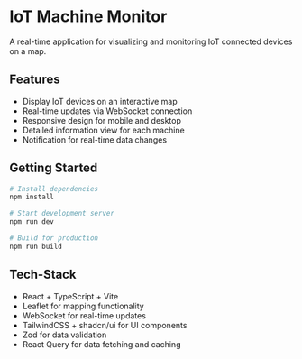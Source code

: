 # IoT Machine Monitor

A real-time application for visualizing and monitoring IoT connected devices on a map.

## Features

- Display IoT devices on an interactive map
- Real-time updates via WebSocket connection
- Responsive design for mobile and desktop
- Detailed information view for each machine
- Notification for real-time data changes

## Getting Started

```bash
# Install dependencies
npm install

# Start development server
npm run dev

# Build for production
npm run build
```

## Tech-Stack

- React + TypeScript + Vite
- Leaflet for mapping functionality
- WebSocket for real-time updates
- TailwindCSS + shadcn/ui for UI components
- Zod for data validation
- React Query for data fetching and caching
